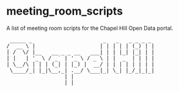 # meeting_room_scripts
A list of meeting room scripts for the Chapel Hill Open Data portal.

<pre>
 _____ _                      _   _   _ _ _ _ 
/  __ \ |                    | | | | | (_) | |
| /  \/ |__   __ _ _ __   ___| | | |_| |_| | |
| |   | '_ \ / _` | '_ \ / _ \ | |  _  | | | |
| \__/\ | | | (_| | |_) |  __/ | | | | | | | |
 \____/_| |_|\__,_| .__/ \___|_| \_| |_/_|_|_|
                  | |                         
                  |_|       
</pre>           